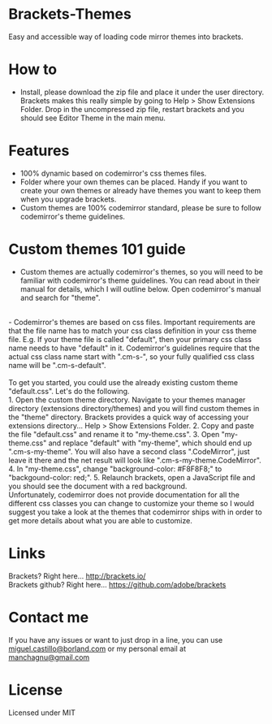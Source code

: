 Brackets-Themes
===============

Easy and accessible way of loading code mirror themes into brackets.


How to
===============

* Install, please download the zip file and place it under the user directory.  Brackets makes this really simple by going to Help > Show Extensions Folder.  Drop in the uncompressed zip file, restart brackets and you should see Editor Theme in the main menu.


Features
===============

- 100% dynamic based on codemirror's css themes files.
- Folder where your own themes can be placed.  Handy if you want to create your own themes or already have themes you want to keep them when you upgrade brackets.
- Custom themes are 100% codemirror standard, please be sure to follow codemirror's theme guidelines.


Custom themes 101 guide
===============

- Custom themes are actually codemirror's themes, so you will need to be familiar with codemirror's theme guidelines.  You can read about in their manual for details, which I will outline below.  Open <a hreh="http://codemirror.net/doc/manual.html">codemirror's manual</a> and search for "theme".
<br>
- Codemirror's themes are based on css files.  Important requirements are that the file name has to match your css class definition in your css theme file.  E.g. If your theme file is called "default", then your primary css class name needs to have "default" in it.  Codemirror's guidelines require that the actual css class name start with ".cm-s-", so your fully qualified css class name will be ".cm-s-default".
<br><br>
To get you started, you could use the already existing custom theme "default.css".  Let's do the following.
<br>
1. Open the custom theme directory.  Navigate to your themes manager directory (extensions directory/themes) and you will find custom themes in the "theme" directory.  Brackets provides a quick way of accessing your extensions directory... Help > Show Extensions Folder.
2. Copy and paste the file "default.css" and rename it to "my-theme.css".
3. Open "my-theme.css" and replace "default" with "my-theme", which should end up ".cm-s-my-theme".  You will also have a second class ".CodeMirror", just leave it there and the net result will look like ".cm-s-my-theme.CodeMirror".
4. In "my-theme.css", change "background-color: #F8F8F8;" to "backgound-color: red;".
5. Relaunch brackets, open a JavaScript file and you should see the document with a red background.
<br>
Unfortunately, codemirror does not provide documentation for all the different css classes you can change to customize your theme so I would suggest you take a look at the themes that codemirror ships with in order to get more details about what you are able to customize.


Links
===============
Brackets? Right here... http://brackets.io/ <br>
Brackets github? Right here... https://github.com/adobe/brackets


Contact me
===============

If you have any issues or want to just drop in a line, you can use miguel.castillo@borland.com or my personal email at manchagnu@gmail.com

License
===============

Licensed under MIT
